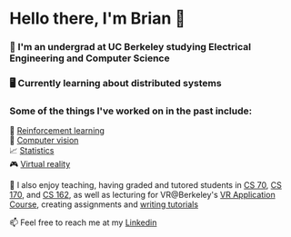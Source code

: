 # Hello there, I'm Brian 👋 

<!--
**bwubrian/bwubrian** is a ✨ _special_ ✨ repository because its `README.md` (this file) appears on your GitHub profile.

Here are some ideas to get you started:

- 🔭 I’m currently working on ...
- 🌱 I’m currently learning ...
- 👯 I’m looking to collaborate on ...
- 🤔 I’m looking for help with ...
- 💬 Ask me about ...
- 📫 How to reach me: ...
- 😄 Pronouns: ...
- ⚡ Fun fact: ...
-->

### 🐻 I'm an undergrad at UC Berkeley studying Electrical Engineering and Computer Science
### 🖥 Currently learning about distributed systems
### Some of the things I've worked on in the past include: 
🤖 [Reinforcement learning](https://bwubrian.github.io/files/maml_rl.pdf) \
📸 [Computer vision](https://bwubrian.github.io/cs19426proj4/) \
📈 [Statistics](https://bwubrian.github.io/files/gibbs_sampling.pdf) \
🎮 [Virtual reality](https://github.com/bwubrian/EventHorizonVR) 

🍎 I also enjoy teaching, having graded and tutored students in [CS 70](https://www.eecs70.org/), [CS 170](https://cs170.org/), and [CS 162](https://inst.eecs.berkeley.edu/~cs162/su21), as well as lecturing for VR@Berkeley's [VR Application Course](https://xr.berkeley.edu/decal/), creating assignments and [writing tutorials](https://xr.berkeley.edu/decal/tutorials/photon)


📫 Feel free to reach me at my [Linkedin](https://www.linkedin.com/in/brianwu00/)
